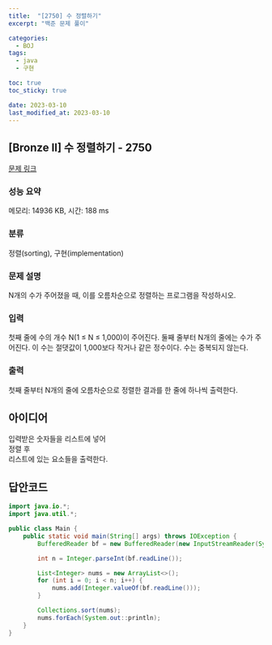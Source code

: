 ```yaml
---
title:  "[2750] 수 정렬하기"
excerpt: "백준 문제 풀이"

categories:
  - BOJ
tags:
  - java
  - 구현

toc: true
toc_sticky: true

date: 2023-03-10
last_modified_at: 2023-03-10
---
```

## [Bronze II] 수 정렬하기 - 2750 

[문제 링크](https://www.acmicpc.net/problem/2750) 

### 성능 요약

메모리: 14936 KB, 시간: 188 ms

### 분류

정렬(sorting), 구현(implementation)

### 문제 설명

<p>N개의 수가 주어졌을 때, 이를 오름차순으로 정렬하는 프로그램을 작성하시오.</p>

### 입력 

 <p>첫째 줄에 수의 개수 N(1 ≤ N ≤ 1,000)이 주어진다. 둘째 줄부터 N개의 줄에는 수가 주어진다. 이 수는 절댓값이 1,000보다 작거나 같은 정수이다. 수는 중복되지 않는다.</p>

### 출력 

 <p>첫째 줄부터 N개의 줄에 오름차순으로 정렬한 결과를 한 줄에 하나씩 출력한다.</p>

## 아이디어
입력받은 숫자들을 리스트에 넣어  
정렬 후  
리스트에 있는 요소들을 출력한다.  

## 답안코드
```java
import java.io.*;
import java.util.*;

public class Main {
    public static void main(String[] args) throws IOException {
        BufferedReader bf = new BufferedReader(new InputStreamReader(System.in));

        int n = Integer.parseInt(bf.readLine());

        List<Integer> nums = new ArrayList<>();
        for (int i = 0; i < n; i++) {
            nums.add(Integer.valueOf(bf.readLine()));
        }

        Collections.sort(nums);
        nums.forEach(System.out::println);
    }
}
```